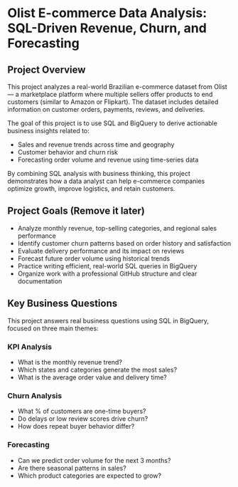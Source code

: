 # Olist E-commerce Data Analysis: SQL-Driven Revenue, Churn, and Forecasting


##  Project Overview

This project analyzes a real-world Brazilian e-commerce dataset from Olist — a marketplace platform where multiple sellers offer products to end customers (similar to Amazon or Flipkart). The dataset includes detailed information on customer orders, payments, reviews, and deliveries.

The goal of this project is to use SQL and BigQuery to derive actionable business insights related to:

-  Sales and revenue trends across time and geography
-  Customer behavior and churn risk
-  Forecasting order volume and revenue using time-series data

By combining SQL analysis with business thinking, this project demonstrates how a data analyst can help e-commerce companies optimize growth, improve logistics, and retain customers.





##  Project Goals (Remove it later)

- Analyze monthly revenue, top-selling categories, and regional sales performance
- Identify customer churn patterns based on order history and satisfaction
- Evaluate delivery performance and its impact on reviews
- Forecast future order volume using historical trends
- Practice writing efficient, real-world SQL queries in BigQuery
- Organize work with a professional GitHub structure and clear documentation





##  Key Business Questions

This project answers real business questions using SQL in BigQuery, focused on three main themes:

###  KPI Analysis
- What is the monthly revenue trend?
- Which states and categories generate the most sales?
- What is the average order value and delivery time?

###  Churn Analysis
- What % of customers are one-time buyers?
- Do delays or low review scores drive churn?
- How does repeat buyer behavior differ?

###  Forecasting
- Can we predict order volume for the next 3 months?
- Are there seasonal patterns in sales?
- Which product categories are expected to grow?

